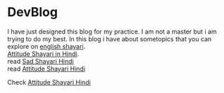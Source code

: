 # DevBlog
I have just designed this blog for my practice. I am not a master but i am trying to do my best. In this blog i have about sometopics that you can explore on <a href="https://shayarienglish.org/"> english shayari</a>.<br>
<a href="https://attitudeshayaricopy.com/"> Attitude Shayari in Hindi</a>.<br>
read <a href="[https://sadshayar.com/](https://sad-shayari.org/)">Sad Shayari Hindi</a><br>
read <a href="https://myattitudeshayari.com/">Attitude Shayari Hindi</a> <br>

Check <a href="https://attitudeshayari1.com/">Attitude Shayari Hindi</a>
